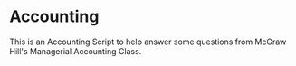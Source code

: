 # Accounting
This is an Accounting Script to help answer some questions from McGraw Hill's Managerial Accounting Class.
